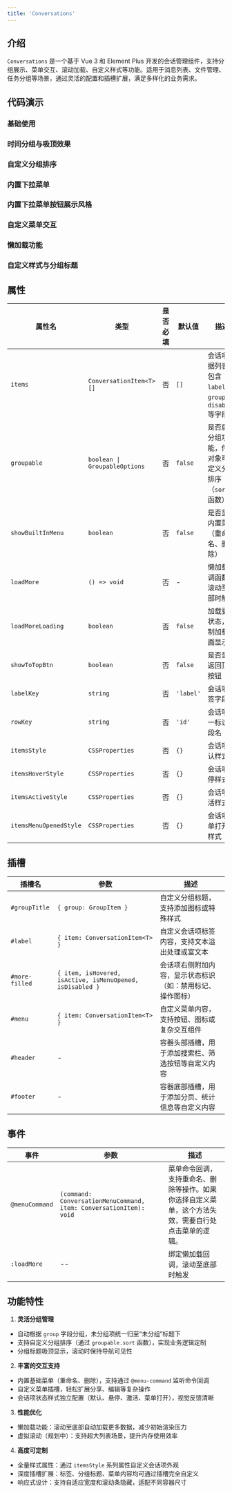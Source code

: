 ```yaml
---
title: 'Conversations'
---
```


## 介绍

`Conversations` 是一个基于 Vue 3 和 Element Plus 开发的会话管理组件，支持分组展示、菜单交互、滚动加载、自定义样式等功能。适用于消息列表、文件管理、任务分组等场景，通过灵活的配置和插槽扩展，满足多样化的业务需求。

## 代码演示

### 基础使用

<demo src="./demos/base.vue"></demo>

### 时间分组与吸顶效果

<demo src="./demos/time-grouping.vue"></demo>

### 自定义分组排序

<demo src="./demos/custom-group-sort.vue"></demo>

### 内置下拉菜单

<demo src="./demos/built-in-menu.vue"></demo>

### 内置下拉菜单按钮展示风格

<demo src="./demos/built-in-menu-type.vue"></demo>

### 自定义菜单交互

<demo src="./demos/custom-menu.vue"></demo>

### 懒加载功能

<demo src="./demos/lazy-loading.vue"></demo>

### 自定义样式与分组标题

<demo src="./demos/absolute-custom.vue"></demo>

## 属性

| 属性名                 | 类型                          | 是否必填 | 默认值    | 描述                                                      |
| ---------------------- | ----------------------------- | -------- | --------- | --------------------------------------------------------- |
| `items`                | `ConversationItem<T>[]`       | 否       | `[]`      | 会话项数据列表，包含 `label`、`group`、`disabled` 等字段  |
| `groupable`            | `boolean \| GroupableOptions` | 否       | `false`   | 是否启用分组功能，传入对象可自定义分组排序（`sort` 函数） |
| `showBuiltInMenu`      | `boolean`                     | 否       | `false`   | 是否显示内置菜单（重命名、删除）                          |
| `loadMore`             | `() => void`                  | 否       | -         | 懒加载回调函数，滚动至底部时触发                          |
| `loadMoreLoading`      | `boolean`                     | 否       | `false`   | 加载更多状态，控制加载动画显示                            |
| `showToTopBtn`         | `boolean`                     | 否       | `false`   | 是否显示返回顶部按钮                                      |
| `labelKey`             | `string`                      | 否       | `'label'` | 会话项标签字段名                                          |
| `rowKey`               | `string`                      | 否       | `'id'`    | 会话项唯一标识字段名                                      |
| `itemsStyle`           | `CSSProperties`               | 否       | `{}`      | 会话项默认样式                                            |
| `itemsHoverStyle`      | `CSSProperties`               | 否       | `{}`      | 会话项悬停样式                                            |
| `itemsActiveStyle`     | `CSSProperties`               | 否       | `{}`      | 会话项激活样式                                            |
| `itemsMenuOpenedStyle` | `CSSProperties`               | 否       | `{}`      | 会话项菜单打开时样式                                      |

## 插槽

| 插槽名         | 参数                                                      | 描述                                                       |
| -------------- | --------------------------------------------------------- | ---------------------------------------------------------- |
| `#groupTitle`  | `{ group: GroupItem }`                                    | 自定义分组标题，支持添加图标或特殊样式                     |
| `#label`       | `{ item: ConversationItem<T> }`                           | 自定义会话项标签内容，支持文本溢出处理或富文本             |
| `#more-filled` | `{ item, isHovered, isActive, isMenuOpened, isDisabled }` | 会话项右侧附加内容，显示状态标识（如：禁用标记、操作图标） |
| `#menu`        | `{ item: ConversationItem<T> }`                           | 自定义菜单内容，支持按钮、图标或复杂交互组件               |
| `#header`      | -                                                         | 容器头部插槽，用于添加搜索栏、筛选按钮等自定义内容         |
| `#footer`      | -                                                         | 容器底部插槽，用于添加分页、统计信息等自定义内容           |

## 事件

| 事件           | 参数                                                               | 描述                                                                                                 |
| -------------- | ------------------------------------------------------------------ | ---------------------------------------------------------------------------------------------------- |
| `@menuCommand` | `(command: ConversationMenuCommand, item: ConversationItem): void` | 菜单命令回调，支持重命名、删除等操作。如果你选择自定义菜单，这个方法失效，需要自行处点击菜单的逻辑。 |
| `:loadMore`    | --                                                                 | 绑定懒加载回调，滚动至底部时触发                                                                     |

## 功能特性

1. **灵活分组管理**

- 自动根据 `group` 字段分组，未分组项统一归至“未分组”标题下
- 支持自定义分组排序（通过 `groupable.sort` 函数），实现业务逻辑定制
- 分组标题吸顶显示，滚动时保持导航可见性

2. **丰富的交互支持**

- 内置基础菜单（重命名、删除），支持通过 `@menu-command` 监听命令回调
- 自定义菜单插槽，轻松扩展分享、编辑等复杂操作
- 会话项状态样式独立配置（默认、悬停、激活、菜单打开），视觉反馈清晰

3. **性能优化**

- 懒加载功能：滚动至底部自动加载更多数据，减少初始渲染压力
- 虚拟滚动（规划中）：支持超大列表场景，提升内存使用效率

4. **高度可定制**

- 全量样式属性：通过 `itemsStyle` 系列属性自定义会话项外观
- 深度插槽扩展：标签、分组标题、菜单内容均可通过插槽完全自定义
- 响应式设计：支持自适应宽度和滚动条隐藏，适配不同容器尺寸
